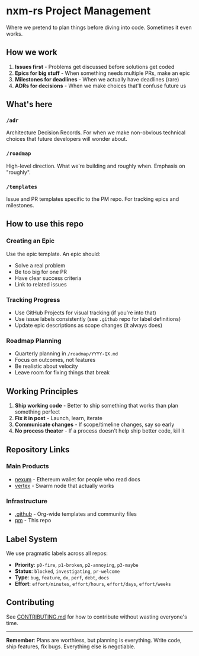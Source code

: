 # nxm-rs Project Management

Where we pretend to plan things before diving into code. Sometimes it even works.

## How we work

1. **Issues first** - Problems get discussed before solutions get coded
2. **Epics for big stuff** - When something needs multiple PRs, make an epic
3. **Milestones for deadlines** - When we actually have deadlines (rare)
4. **ADRs for decisions** - When we make choices that'll confuse future us

## What's here

### `/adr`
Architecture Decision Records. For when we make non-obvious technical choices that future developers will wonder about.

### `/roadmap`
High-level direction. What we're building and roughly when. Emphasis on "roughly".

### `/templates`
Issue and PR templates specific to the PM repo. For tracking epics and milestones.

## How to use this repo

### Creating an Epic

Use the epic template. An epic should:
- Solve a real problem
- Be too big for one PR
- Have clear success criteria
- Link to related issues

### Tracking Progress

- Use GitHub Projects for visual tracking (if you're into that)
- Use issue labels consistently (see `.github` repo for label definitions)
- Update epic descriptions as scope changes (it always does)

### Roadmap Planning

- Quarterly planning in `/roadmap/YYYY-QX.md`
- Focus on outcomes, not features
- Be realistic about velocity
- Leave room for fixing things that break

## Working Principles

1. **Ship working code** - Better to ship something that works than plan something perfect
2. **Fix it in post** - Launch, learn, iterate
3. **Communicate changes** - If scope/timeline changes, say so early
4. **No process theater** - If a process doesn't help ship better code, kill it

## Repository Links

### Main Products
- [nexum](https://github.com/nxm-rs/nexum) - Ethereum wallet for people who read docs
- [vertex](https://github.com/nxm-rs/vertex) - Swarm node that actually works

### Infrastructure
- [.github](https://github.com/nxm-rs/.github) - Org-wide templates and community files
- [pm](https://github.com/nxm-rs/pm) - This repo

## Label System

We use pragmatic labels across all repos:

- **Priority**: `p0-fire`, `p1-broken`, `p2-annoying`, `p3-maybe`
- **Status**: `blocked`, `investigating`, `pr-welcome`
- **Type**: `bug`, `feature`, `dx`, `perf`, `debt`, `docs`
- **Effort**: `effort/minutes`, `effort/hours`, `effort/days`, `effort/weeks`

## Contributing

See [CONTRIBUTING.md](https://github.com/nxm-rs/.github/blob/main/CONTRIBUTING.md) for how to contribute without wasting everyone's time.

---

**Remember**: Plans are worthless, but planning is everything. Write code, ship features, fix bugs. Everything else is negotiable.